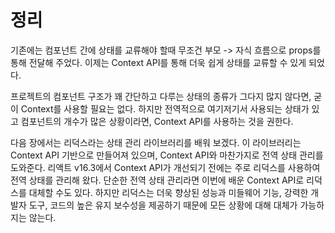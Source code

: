 # 정리

기존에는 컴포넌트 간에 상태를 교류해야 할때 무조건 부모 -> 자식 흐름으로 props를 통해 전달해 주었다. 이제는 Context API를 통해 더욱 쉽게 상태를 교류할 수 있게 되었다.

프로젝트의 컴포넌트 구조가 꽤 간단하고 다루는 상태의 종류가 그다지 많지 않다면, 굳이 Context를 사용할 필요는 없다. 하지만 전역적으로 여기저기서 사용되는 상태가 있고 컴포넌트의 개수가 많은 상황이라면, Context API를 사용하는 것을 권한다.

다음 장에서는 리덕스라는 상태 관리 라이브러리를 배워 보겠다. 이 라이브러리는 Context API 기반으로 만들어져 있으며, Context API와 마찬가지로 전역 상태 관리를 도와준다. 리액트 v16.3에서 Context API가 개선되기 전에는 주로 리덕스를 사용하여 전역 상태를 관리해 왔다. 단순한 전역 상태 관리라면 이번에 배운 Context API로 리덕스를 대체할 수도 있다. 하지만 리덕스는 더욱 향상된 성능과 미들웨어 기능, 강력한 개발자 도구, 코드의 높은 유지 보수성을 제공하기 때문에 모든 상황에 대해 대체가 가능하지는 않는다.
